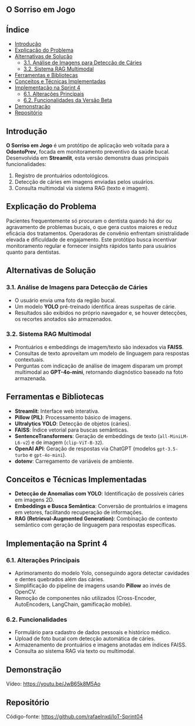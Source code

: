 ## O Sorriso em Jogo

## Índice

- [Introdução](#introdução)  
- [Explicação do Problema](#explicação-do-problema)  
- [Alternativas de Solução](#alternativas-de-solução)  
  - [3.1. Análise de Imagens para Detecção de Cáries](#31-análise-de-imagens-para-detecção-de-cáries)  
  - [3.2. Sistema RAG Multimodal](#32-sistema-rag-multimodal)  
- [Ferramentas e Bibliotecas](#ferramentas-e-bibliotecas)  
- [Conceitos e Técnicas Implementadas](#conceitos-e-técnicas-implementadas)  
- [Implementação na Sprint 4](#implementação-na-sprint-4)  
  - [6.1. Alterações Principais](#61-alterações-principais)  
  - [6.2. Funcionalidades da Versão Beta](#62-funcionalidades-da-versão-beta)  
- [Demonstração](#demonstração)  
- [Repositório](#repositório)  

## Introdução

**O Sorriso em Jogo** é um protótipo de aplicação web voltada para a **OdontoPrev**, focada em monitoramento preventivo da saúde bucal. Desenvolvida em **Streamlit**, esta versão demonstra duas principais funcionalidades:

1. Registro de prontuários odontológicos.  
2. Detecção de cáries em imagens enviadas pelos usuários.  
3. Consulta multimodal via sistema RAG (texto e imagem).  

## Explicação do Problema

Pacientes frequentemente só procuram o dentista quando há dor ou agravamento de problemas bucais, o que gera custos maiores e reduz eficácia dos tratamentos. Operadoras de convênio enfrentam sinistralidade elevada e dificuldade de engajamento. Este protótipo busca incentivar monitoramento regular e fornecer insights rápidos tanto para usuários quanto para dentistas.

## Alternativas de Solução

### 3.1. Análise de Imagens para Detecção de Cáries

- O usuário envia uma foto da região bucal.  
- Um modelo **YOLO** pré-treinado identifica áreas suspeitas de cárie.  
- Resultados são exibidos no próprio navegador e, se houver detecções, os recortes anotados são armazenados.  

### 3.2. Sistema RAG Multimodal

- Prontuários e embeddings de imagem/texto são indexados via **FAISS**.  
- Consultas de texto aproveitam um modelo de linguagem para respostas contextuais.  
- Perguntas com indicação de análise de imagem disparam um prompt multimodal ao **GPT-4o-mini**, retornando diagnóstico baseado na foto armazenada.  

## Ferramentas e Bibliotecas

- **Streamlit**: Interface web interativa.  
- **Pillow (PIL)**: Processamento básico de imagens.  
- **Ultralytics YOLO**: Detecção de objetos (cáries).  
- **FAISS**: Índice vetorial para buscas semânticas.  
- **SentenceTransformers**: Geração de embeddings de texto (`all-MiniLM-L6-v2`) e de imagem (`clip-ViT-B-32`).  
- **OpenAI API**: Geração de respostas via ChatGPT (modelos `gpt-3.5-turbo` e `gpt-4o-mini`).  
- **dotenv**: Carregamento de variáveis de ambiente.  

## Conceitos e Técnicas Implementadas

- **Detecção de Anomalias com YOLO**: Identificação de possíveis cáries em imagens 2D.  
- **Embeddings e Busca Semântica**: Conversão de prontuários e imagens em vetores, facilitando recuperação de informações.  
- **RAG (Retrieval-Augmented Generation)**: Combinação de contexto semântico com geração de linguagem para respostas específicas.  

## Implementação na Sprint 4

### 6.1. Alterações Principais

- Aprimoramento do modelo Yolo, conseguindo agora detectar cavidades e dentes quebrados além das cáries.
- Simplificação do pipeline de imagens usando **Pillow** ao invés de OpenCV.  
- Remoção de componentes não utilizados (Cross-Encoder, AutoEncoders, LangChain, gamificação mobile).  

### 6.2. Funcionalidades

- Formulário para cadastro de dados pessoais e histórico médico.  
- Upload de foto bucal com detecção automática de cáries.  
- Armazenamento de prontuários e imagens anotadas em índices FAISS.  
- Consulta ao sistema RAG via texto ou multimodal.  

## Demonstração

Vídeo: https://youtu.be/JwB65k8M5Ao  

## Repositório

Código-fonte: https://github.com/rafaelnxd/IoT-Sprint04  

